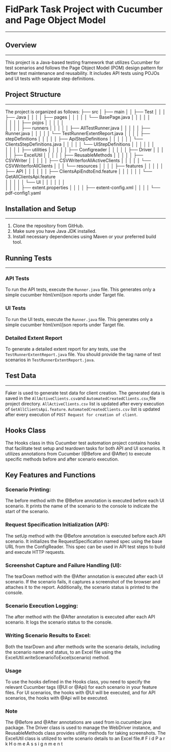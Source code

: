 # FidPark Task Project with Cucumber and Page Object Model
___
## Overview
___
This project is a Java-based testing framework that utilizes Cucumber for test scenarios and follows the Page Object Model (POM) design pattern for better test maintenance and reusability. It includes API tests using POJOs and UI tests with separate step definitions.

## Project Structure
___
The project is organized as follows:
├── src
│   ├── main
│   │   ├── Test
│   │   │   ├── Java
│   │   │   │   ├── pages
│   │   │   │   │   └── BasePage.java
│   │   │   │   │    
│   │   │   │   ├── pojos
│   │   │   │   │   
│   │   │   │   ├── runners
│   │   │   │   │   ├── AllTestRunner.java
│   │   │   │   │   ├── Runner.java
│   │   │   │   │   └── TestRunnerExtentReport.java
│   │   │   │   ├── stepDefinitions
│   │   │   │   │   ├── ApiStepDefinitions
│   │   │   │   │   │   └── ClientsStepDefinitions.java
│   │   │   │   │   └── UIStepDefinitions
│   │   │   │   │   │   
│   │   │   │   ├── utilities
│   │   │   │   │   ├── Configreader
│   │   │   │   │   ├── Driver
│   │   │   │   │   ├── ExcelUtil
│   │   │   │   │   ├── ReusableMethods
│   │   │   │   │   ├── CSVWriter
│   │   │   │   │   ├── CSVWriterforAllActiveClients
│   │   │   │   │   └── CSVWriterforAllClients
│   │   │   └── resources
│   │   │   │   ├── features
│   │   │   │   │   ├── API
│   │   │   │   │   │   ├── ClientsApiEndtoEnd.feature
│   │   │   │   │   │   └── GetAllClientsApi.feature                      
│   │   │   │   │   └── UI
│   │   │   │   │   │   
│   │   │   │   ├── extent.properties
│   │   │   │   ├── extent-config.xml
│   │   │   │   └── pdf-config1.yaml

## Installation and Setup
___
1. Clone the repository from GitHub.
2. Make sure you have Java JDK installed.
3. Install necessary dependencies using Maven or your preferred build tool.

## Running Tests
___
### API Tests

To run the API tests, execute the `Runner.java` file.
This generates only a simple cucumber html/xml/json reports under Target file.


### UI Tests

To run the UI tests, execute the `Runner.java` file.
This generates only a simple cucumber html/xml/json reports under Target file.



### Detailed Extent Report

To generate a detailed extent report for any tests, use the `TestRunnerExtentReport.java` file.
You should provide the tag name of test scenarios in `TestRunnerExtentReport.java`.


## Test Data
___
Faker is used to generate test data for client creation. The generated data is saved in the `AllActiveClients.csv`and `AutomatedCreatedClients.csv`,file project directory.
`AllActiveClients.csv` list is updated after every execution of `GetAllClientsApi.feature`.
`AutomatedCreatedClients.csv` list is updated after every execution of `POST Request for creation of client`.

## Hooks Class
The Hooks class in this Cucumber test automation project contains hooks that facilitate test setup and teardown tasks for both API and UI scenarios. It utilizes annotations from Cucumber (@Before and @After) to execute specific methods before and after scenario execution.

## Key Features and Functions
### Scenario Printing: 
The before method with the @Before annotation is executed before each UI scenario. It prints the name of the scenario to the console to indicate the start of the scenario.

### Request Specification Initialization (API): 
The setUp method with the @Before annotation is executed before each API scenario. It initializes the RequestSpecification named spec using the base URL from the ConfigReader. This spec can be used in API test steps to build and execute HTTP requests.

### Screenshot Capture and Failure Handling (UI): 
The tearDown method with the @After annotation is executed after each UI scenario. If the scenario fails, it captures a screenshot of the browser and attaches it to the report. Additionally, the scenario status is printed to the console.

### Scenario Execution Logging: 
The after method with the @After annotation is executed after each API scenario. It logs the scenario status to the console.

### Writing Scenario Results to Excel: 
Both the tearDown and after methods write the scenario details, including the scenario name and status, to an Excel file using the ExcelUtil.writeScenarioToExcel(scenario) method.

### Usage
To use the hooks defined in the Hooks class, you need to specify the relevant Cucumber tags (@UI or @Api) for each scenario in your feature files. For UI scenarios, the hooks with @UI will be executed, and for API scenarios, the hooks with @Api will be executed.

### Note
The @Before and @After annotations are used from io.cucumber.java package.
The Driver class is used to manage the WebDriver instance, and ReusableMethods class provides utility methods for taking screenshots.
The ExcelUtil class is utilized to write scenario details to an Excel file.#   F i d P a r k H o m e A s s i g n m e n t 
 
 
